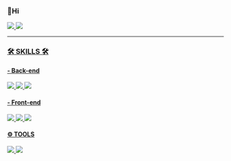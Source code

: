 ### 🍋Hi
<p>
<a href="https://github.com/SIHYEONee"><img src="https://img.shields.io/badge/github-181717?style=flat-square&logo=github&logoColor=white">
<a href="mailto:ls477656@gmail.com"><img src="https://img.shields.io/badge/gmail-EA4335?style=flat-square&logo=gmail&logoColor=white">

</p>

----

### 🛠 SKILLS 🛠

#### - Back-end

<p>
<img src="https://img.shields.io/badge/JAVA-007396?style=flat-square&logo=java&logoColor=white">
<img src="https://img.shields.io/badge/ORACLE-F80000?style=flat-square&logo=oracle&logoColor=white">
<img src="https://img.shields.io/badge/MySQL-4479A1?style=flat-square&logo=mysql&logoColor=white">

#### - Front-end
<p>
<img src="https://img.shields.io/badge/Javascript-F7DF1E?style=flat-square&logo=javascript&logoColor=black">
<img src="https://img.shields.io/badge/HTML5-E34F26?style=flat-square&logo=html5&logoColor=white">
<img src="https://img.shields.io/badge/CSS-1572B6?style=flat-square&logo=css3&logoColor=white">
<p>

#### ⚙ TOOLS

<p>
<img src="https://img.shields.io/badge/Eclipse-2C2255?style=flat-square&logo=eclipseide&logoColor=white">
<img src="https://img.shields.io/badge/Intellij-000000?style=flat-square&logo=intellijidea&logoColor=white">


  
<!--

<img src="https://img.shields.io/badge/쓰고자하는_텍스트-컬러코드?style=flat-square&logo=simpleicons에서_아이콘이름&logoColor=white"/></a>&nbsp 


뱃지 스타일
style=for-the-badge
style=flat-square

백준티어
[![Solved.ac Profile](http://mazassumnida.wtf/api/generate_badge?boj=SIHYEONee)](https://solved.ac/SIHYEONee)<br/>


**SIHYEONee/SIHYEONee** is a ✨ _special_ ✨ repository because its `README.md` (this file) appears on your GitHub profile.

Here are some ideas to get you started:

- 🔭 I’m currently working on ...
- 🌱 I’m currently learning ...
- 👯 I’m looking to collaborate on ...
- 🤔 I’m looking for help with ...
- 💬 Ask me about ...
- 📫 How to reach me: ...
- 😄 Pronouns: ...
- ⚡ Fun fact: ...
-->
